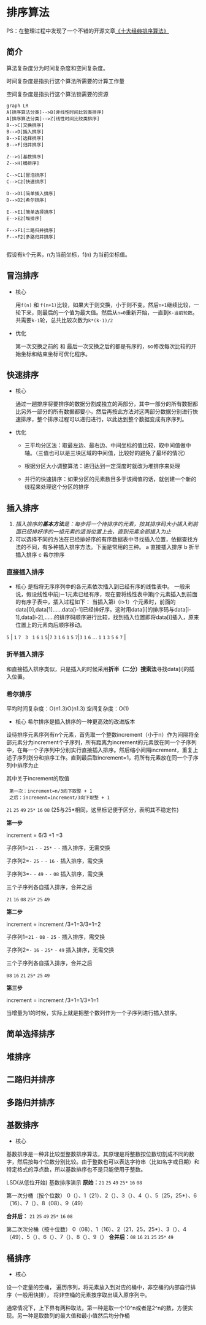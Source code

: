 # 排序算法

PS：在整理过程中发现了一个不错的开源文章[《十大经典排序算法》](https://github.com/hustcc/JS-Sorting-Algorithm)

## 简介

算法复杂度分为时间复杂度和空间复杂度。

时间复杂度是指执行这个算法所需要的计算工作量

空间复杂度是指执行这个算法锁需要的资源



``` mermaid
graph LR
A[排序算法分类]-->B[非线性时间比较类排序]
A[排序算法分类]-->Z[线性时间比较类排序]
B-->C[交换排序]
B-->D[插入排序]
B-->E[选择排序]
B-->F[归并排序]

Z-->G[基数排序]
Z-->H[桶排序]

C-->C1[冒泡排序]
C-->C2[快速排序]

D-->D1[简单插入排序]
D-->D2[希尔排序]

E-->E1[简单选择排序]
E-->E2[堆排序]

F-->F1[二路归并排序]
F-->F2[多路归并排序]


```
假设有k个元素，n为当前坐标，f(n) 为当前坐标值。

## 冒泡排序
- 核心

  用``f(n)`` 和 ``f(n+1)``比较，如果大于则交换，小于则不变。然后``n+1``继续比较，一轮下来，则最后的一个值为最大值。然后从``n=0``重新开始，一直到``K-当前轮数``。共需要``k-1``轮，总共比较次数为``k*(k-1)/2``

- 优化

  第一次交换之前的 和 最后一次交换之后的都是有序的，so修改每次比较的开始坐标和结束坐标可优化程序。


## 快速排序

- 核心

  通过一趟排序将要排序的数据分割成独立的两部分，其中一部分的所有数据都比另外一部分的所有数据都要小，然后再按此方法对这两部分数据分别进行快速排序，整个排序过程可以递归进行，以此达到整个数据变成有序序列。

- 优化
  
  - 三平均分区法：取最左边、最右边、中间坐标的值比较，取中间值做中轴。（三值也可以是三块区域的中间值，比较好的避免了最坏的情况）
  
  - 根据分区大小调整算法：递归达到一定深度时就改为堆排序来处理
  
  - 并行的快速排序：如果分区的元素数目多于该阀值的话，就创建一个新的线程来处理这个分区的排序
  
    
  



## 插入排序
1. *插入排序的**基本方法**是：每步将一个待排序的元素，按其排序码大小插入到前面已经排好序的一组元素的适当位置上去，直到元素全部插入为止*
2. 可以选择不同的方法在已经排好序的有序数据表中寻找插入位置，依据查找方法的不同，有多种插入排序方法。下面是常用的三种。 
a 直接插入排序 
b 折半插入排序 
c 希尔排序 
### 直接插入排序

- 核心
  是指将无序序列中的各元素依次插入到已经有序的线性表中。
  一般来说，假设线性中前j－1元素已经有序，现在要将线性表中第j个元素插入到前面的有序子表中，插入过程如下：
当插入第i（i>1）个元素时，前面的data[0],data[1]……data[i-1]已经排好序。这时用data[i]的排序码与data[i-1],data[i-2],……的排序码顺序进行比较，找到插入位置即将data[i]插入，原来位置上的元素向后顺序移动。

``5`` | ``1`` ``7`` `` 3`` `` 1`` ``6``
``1`` ``5``|``7`` ``3`` ``1`` ``6`` 
``1`` ``5`` ``7``|``3`` ``1`` ``6`` 
... 
``1`` ``1`` ``3`` ``5`` ``6`` ``7`` |

  ### 折半插入排序

  和直接插入排序类似，只是插入的时候采用**折半（二分）搜索法**寻找data[i]的插入位置。

### 希尔排序
平均时间复杂度：O(n1.3)O(n1.3) 
空间复杂度：O(1)

- 核心
希尔排序是插入排序的一种更高效的改进版本

设待排序元素序列有n个元素，首先取一个整数increment（小于n）作为间隔将全部元素分为increment个子序列，所有距离为increment的元素放在同一个子序列中，在每一个子序列中分别实行直接插入排序。然后缩小间隔increment，重复上述子序列划分和排序工作。直到最后取increment=1，将所有元素放在同一个子序列中排序为止

其中关于increment的取值
```
 第一次：increment=n/3向下取整 + 1
 之后：increment=increment/3向下取整 + 1
```

``21`` ``25`` ``49`` ``25*`` ``16`` ``08`` (25与25*相同，这里标记便于区分，表明其不稳定性)

**第一步**

increment = 6/3 +1 =3

子序列1=``21`` ``-`` ``-`` ``25*`` ``-`` ``-``  插入排序，无需交换

子序列2=``-`` ``25`` ``-`` ``-`` ``16`` ``-``  插入排序，需交换

子序列3=``-`` ``-`` ``49`` ``-`` ``-``  ``08``  插入排序，需交换

三个子序列各自插入排序，合并之后

``21`` ``16`` ``08`` ``25*`` ``25`` ``49``

**第二步**

increment  = increment /3+1=3/3+1=2

子序列1=``21`` ``-`` ``08`` ``-`` ``25`` ``-``  插入排序，需交换

子序列2=``-`` ``16`` ``-`` ``25*`` ``-`` ``49``  插入排序，无需交换

三个子序列各自插入排序，合并之后

``08`` ``16`` ``21`` ``25*`` ``25`` ``49``

**第三步**

increment  = increment /3+1=1/3+1=1

当增量为1的时候，实际上就是把整个数列作为一个子序列进行插入排序。

## 简单选择排序



## 堆排序



## 二路归并排序



## 多路归并排序



## 基数排序

- 核心

基数排序是一种非比较型整数排序算法，其原理是将整数按位数切割成不同的数字，然后按每个位数分别比较。由于整数也可以表达字符串（比如名字或日期）和特定格式的浮点数，所以基数排序也不是只能使用于整数。

LSD(从低位开始) 基数排序演示
**原始：**``21`` ``25`` ``49`` ``25*`` ``16`` ``08``

第一次分桶（按个位数）
0（）、1（21）、2（）、3（）、4（）、5（25，25*）、6（16）、7（）、8（08）、9（49）

**合并后：** ``21`` ``25`` ``49`` ``25*`` ``16`` ``08``

第二次次分桶（按十位数）
0（08）、1（16）、2（21，25，25*）、3（）、4（49）、5（）、6（）、7（）、8（）、9（）
**合并后：**``08`` ``16`` ``21`` ``25`` ``25*`` ``49`` 



## 桶排序

- 核心

设一个定量的空桶，
遍历序列，将元素放入到对应的桶中，非空桶的内部自行排序（一般用快排），
将非空桶的元素按序取出填入原序列中。

通常情况下，上下界有两种取法，第一种是取一个10^n或者是2^n的数，方便实现。另一种是取数列的最大值和最小值然后均分作桶

